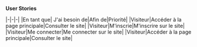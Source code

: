 **User Stories**

|-|-|-|
|En tant que| J'ai besoin de|Afin de|Priorité|
|Visiteur|Accéder à la page principale|Consulter le site|
|Visiteur|M'inscrie|M'inscrire sur le site|
|Visiteur|Me connecter|Me connecter sur le site|
|Visiteur|Accéder à la page principale|Consulter le site|